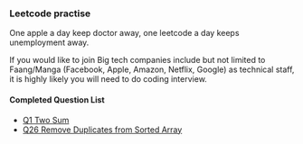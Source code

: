 ### Leetcode practise
One apple a day keep doctor away, one leetcode a day keeps unemployment away.

If you would like to join Big tech companies include but not limited to Faang/Manga (Facebook, Apple, 
Amazon, Netflix, Google) as technical staff, it is highly likely you will need to do coding interview.

#### Completed Question List

- [Q1 Two Sum](./src/Easy/Q1TwoSum.java)
- [Q26 Remove Duplicates from Sorted Array](./src/Easy/Q26RemoveDuplicatesFromSortedArray.java)


